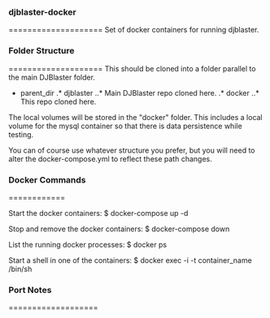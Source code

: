 ### djblaster-docker
====================
Set of docker containers for running djblaster.


### Folder Structure
====================
This should be cloned into a folder parallel to the main DJBlaster folder.

* parent_dir
.* djblaster
..* Main DJBlaster repo cloned here.
.* docker
..* This repo cloned here.

The local volumes will be stored in the "docker" folder. This includes a local volume for the mysql container so that there is data persistence while testing.

You can of course use whatever structure you prefer, but you will need to alter the docker-compose.yml to reflect these path changes.


### Docker Commands
============

Start the docker containers:
$ docker-compose up -d

Stop and remove the docker containers:
$ docker-compose down

List the running docker processes:
$ docker ps

Start a shell in one of the containers:
$ docker exec -i -t container_name /bin/sh


### Port Notes
===================

